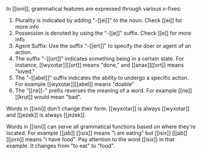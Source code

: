 In [[ixni]], grammatical features are expressed through various x-fixes:
1. Plurality is indicated by adding "-[[ei]]" to the noun. Check [[ei]] for more info
2. Possession is denoted by using the "-[[e]]" suffix. Check [[e]] for more info
3. Agent Suffix: Use the suffix "-[[ert]]" to specify the doer or agent of an action.
4. The suffix "-[[ort]]" indicates something being in a certain state. For instance, [[wyxotar]][[ort]] means "done," and [[anax]][[ort]] means "loved." 
5.  The "-[[abel]]" suffix indicates the ability to undergo a specific action. For example [[wyxotar]][[abel]] means "doable"
6. The "[[ne]]-" prefix reverses the meaning of a word. For example [[ne]][[krut]] would mean "bad".

Words in [[ixni]] don't change their form. [[wyxotar]] is always [[wyxotar]] and [[jezek]] is always [[jezek]]. 

Words in [[ixni]] can serve all grammatical functions based on where they're located. For example [[jab]] [[isix]] means "i am eating" but [[isix]] [[jab]] [[jorn]] means "i have food". Pay attention to the word [[isix]] in that example. It changes from "to eat" to "food".